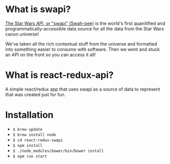 # What is swapi?
[The Star Wars API, or "swapi" (Swah-pee)](http://swapi.co/) is the world's first quanitified and programmatically-accessible data source for all the data from the Star Wars canon universe!

We've taken all the rich contextual stuff from the universe and formatted into something easier to consume with software. Then we went and stuck an API on the front so you can access it all!

# What is react-redux-api?
A simple react/redux app that uses swapi as a source of data to represent that was created just for fun.

# Installation
- `$ brew update`
- `$ brew install node`
- `$ cd react-redux-swapi`
- `$ npm install`
- `$ ./node_modules/bower/bin/bower install`
- `$ npm run start`
